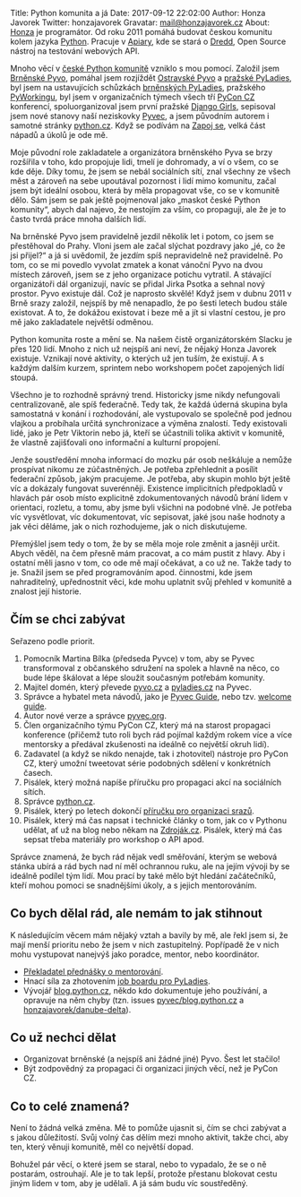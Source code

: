 Title: Python komunita a já
Date: 2017-09-12 22:02:00
Author: Honza Javorek
Twitter: honzajavorek
Gravatar: mail@honzajavorek.cz
About: [Honza](http://honzajavorek.cz) je programátor. Od roku 2011 pomáhá budovat českou komunitu kolem jazyka [Python](http://python.cz/). Pracuje v [Apiary](https://apiary.io/), kde se stará o [Dredd](https://github.com/apiaryio/dredd), Open Source nástroj na testování webových API.


Mnoho věcí v [české Python komunitě][python.cz] vzniklo s mou pomocí. Založil jsem [Brněnské Pyvo](https://pyvo.cz/brno-pyvo/), pomáhal jsem rozjíždět [Ostravské Pyvo](https://pyvo.cz/ostrava-pyvo/) a [pražské PyLadies](http://pyladies.cz/praha_course/), byl jsem na ustavujících schůzkách [brněnských PyLadies](http://pyladies.cz/brno_course/), pražského [PyWorkingu](https://pyworking.cz/), byl jsem v organizačních týmech všech tří [PyCon CZ](https://cz.pycon.org/) konferencí, spoluorganizoval jsem první pražské [Django Girls](http://djangogirls.org/), sepisoval jsem nové stanovy naší neziskovky [Pyvec](http://pyvec.org/), a jsem původním autorem i samotné stránky [python.cz]. Když se podívám na [Zapoj se], velká část nápadů a úkolů je ode mě.

Moje původní role zakladatele a organizátora brněnského Pyva se brzy rozšířila v toho, kdo propojuje lidi, tmelí je dohromady, a ví o všem, co se kde děje. Díky tomu, že jsem se nebál sociálních sítí, znal všechny ze všech měst a zároveň na sebe upoutával pozornost i lidí mimo komunitu, začal jsem být ideální osobou, která by měla propagovat vše, co se v komunitě dělo. Sám jsem se pak ještě pojmenoval jako „maskot české Python komunity“, abych dal najevo, že nestojím za vším, co propaguji, ale že je to často tvrdá práce mnoha dalších lidí.

Na brněnské Pyvo jsem pravidelně jezdil několik let i potom, co jsem se přestěhoval do Prahy. Vloni jsem ale začal slýchat pozdravy jako „jé, co že jsi přijel?“ a já si uvědomil, že jezdím spíš nepravidelně než pravidelně. Po tom, co se mi povedlo vyvolat zmatek a konat vánoční Pyvo na dvou místech zároveň, jsem se z jeho organizace potichu vytratil. A stávající organizátoři dál organizují, navíc se přidal Jirka Psotka a sehnal nový prostor. Pyvo existuje dál. Což je naprosto skvělé! Když jsem v dubnu 2011 v Brně srazy založil, nejspíš by mě nenapadlo, že po šesti letech budou stále existovat. A to, že dokážou existovat i beze mě a jít si vlastní cestou, je pro mě jako zakladatele největší odměnou.

Python komunita roste a mění se. Na našem čistě organizátorském Slacku je přes 120 lidí. Mnoho z nich už nejspíš ani neví, že nějaký Honza Javorek existuje. Vznikají nové aktivity, o kterých už jen tuším, že existují. A s každým dalším kurzem, sprintem nebo workshopem počet zapojených lidí stoupá.

Všechno je to rozhodně správný trend. Historicky jsme nikdy nefungovali centralizovaně, ale spíš federačně. Tedy tak, že každá úderná skupina byla samostatná v konání i rozhodování, ale vystupovalo se společně pod jednou vlajkou a probíhala určitá synchronizace a výměna znalostí. Tedy existovali lidé, jako je Petr Viktorin nebo já, kteří se účastnili tolika aktivit v komunitě, že vlastně zajišťovali ono informační a kulturní propojení.

Jenže soustředění mnoha informací do mozku pár osob neškáluje a nemůže prospívat nikomu ze zúčastněných. Je potřeba zpřehlednit a posílit federační způsob, jakým pracujeme. Je potřeba, aby skupin mohlo být ještě víc a dokázaly fungovat suverénněji. Existence implicitních předpokladů v hlavách pár osob místo explicitně zdokumentovaných návodů brání lidem v orientaci, rozletu, a tomu, aby jsme byli všichni na podobné vlně. Je potřeba víc vysvětlovat, víc dokumentovat, víc sepisovat, jaké jsou naše hodnoty a jak věci děláme, jak o nich rozhodujeme, jak o nich diskutujeme.

Přemýšlel jsem tedy o tom, že by se měla moje role změnit a jasněji určit. Abych věděl, na čem přesně mám pracovat, a co mám pustit z hlavy. Aby i ostatní měli jasno v tom, co ode mě mají očekávat, a co už ne. Takže tady to je. Snažil jsem se před programováním apod. činnostmi, kde jsem nahraditelný, upřednostnit věci, kde mohu uplatnit svůj přehled v komunitě a znalost její historie.

## Čím se chci zabývat

Seřazeno podle priorit.

1. Pomocník Martina Bílka (předseda Pyvce) v tom, aby se Pyvec transformoval z občanského sdružení na spolek a hlavně na něco, co bude lépe škálovat a lépe sloužit současným potřebám komunity.
2. Majitel domén, který převede [pyvo.cz](https://github.com/pyvec/zapojse/issues/3) a [pyladies.cz](https://github.com/pyvec/zapojse/issues/10) na Pyvec.
3. Správce a hybatel meta návodů, jako je [Pyvec Guide](https://pyvec-guide.readthedocs.io/), nebo tzv. [welcome guide](https://github.com/pyvec/zapojse/issues/59).
4. Autor nové verze a správce [pyvec.org].
5. Člen organizačního týmu PyCon CZ, který má na starost propagaci konference (přičemž tuto roli bych rád pojímal každým rokem více a více mentorsky a předával zkušenosti na ideálně co největší okruh lidí).
6. Zadavatel (a když se nikdo nenajde, tak i zhotovitel) nástroje pro PyCon CZ, který umožní tweetovat série podobných sdělení v konkrétních časech.
7. Pisálek, který možná napíše příručku pro propagaci akcí na sociálních sítích.
8. Správce [python.cz].
9. Pisálek, který po letech dokončí [příručku pro organizaci srazů](https://github.com/pyvec/zapojse/issues/5).
10. Pisálek, který má čas napsat i technické články o tom, jak co v Pythonu udělat, ať už na blog nebo někam na [Zdroják.cz](https://www.zdrojak.cz/). Pisálek, který má čas sepsat třeba materiály pro workshop o API apod.

Správce znamená, že bych rád nějak vedl směřování, kterým se webová stánka ubírá a rád bych nad ní měl ochrannou ruku, ale na jejím vývoji by se ideálně podílel tým lidí. Mou prací by také mělo být hledání začátečníků, kteří mohou pomoci se snadnějšími úkoly, a s jejich mentorováním.

## Co bych dělal rád, ale nemám to jak stihnout

K následujícím věcem mám nějaký vztah a bavily by mě, ale řekl jsem si, že mají menší prioritu nebo že jsem v nich zastupitelný. Popřípadě že v nich mohu vystupovat nanejvýš jako poradce, mentor, nebo koordinátor.

- [Překladatel přednášky o mentorování](https://github.com/pyvec/zapojse/issues/63).
- Hnací síla za zhotovením [job boardu pro PyLadies](https://github.com/pyvec/zapojse/issues/35).
- Vývojář [blog.python.cz], někdo kdo dokumentuje jeho používání, a opravuje na něm chyby (tzn. issues [pyvec/blog.python.cz](https://github.com/pyvec/blog.python.cz/issues) a [honzajavorek/danube-delta](https://github.com/honzajavorek/danube-delta/issues)).

## Co už nechci dělat

- Organizovat brněnské (a nejspíš ani žádné jiné) Pyvo. Šest let stačilo!
- Být zodpovědný za propagaci či organizaci jiných věcí, než je PyCon CZ.

## Co to celé znamená?

Není to žádná velká změna. Mě to pomůže ujasnit si, čím se chci zabývat a s jakou důležitostí. Svůj volný čas dělím mezi mnoho aktivit, takže chci, aby ten, který věnuji komunitě, měl co největší dopad.

Bohužel pár věcí, o které jsem se staral, nebo to vypadalo, že se o ně postarám, ostrouhají. Ale je to tak lepší, protože přestanu blokovat cestu jiným lidem v tom, aby je udělali. A já sám budu víc soustředěný.


[python.cz]: https://python.cz/
[pyvec.org]: http://pyvec.org/
[Zapoj se]: https://python.cz/zapojse/
[blog.python.cz]: blog.python.cz
